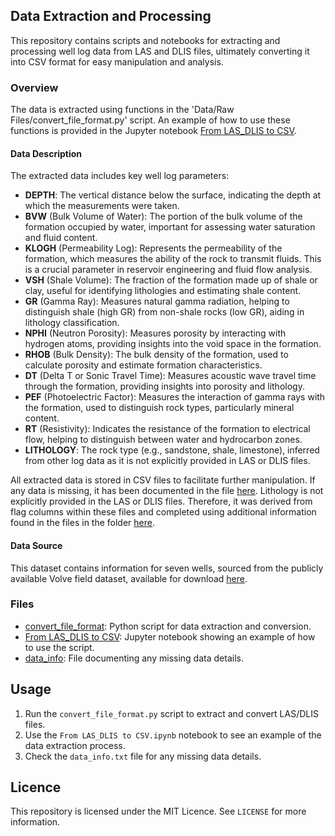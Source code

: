 ## Data Extraction and Processing

This repository contains scripts and notebooks for extracting and processing well log data from LAS and DLIS files, ultimately converting it into CSV format for easy manipulation and analysis.

### Overview

The data is extracted using functions in the 'Data/Raw Files/convert_file_format.py' script. An example of how to use these functions is provided in the Jupyter notebook [From LAS_DLIS to CSV](https://github.com/farah-rabie/GeosciencePlusAI/blob/main/Data/Raw%20Files/From%20LAS_DLIS%20to%20CSV.ipynb).

#### Data Description

The extracted data includes key well log parameters:

- **DEPTH**: The vertical distance below the surface, indicating the depth at which the measurements were taken.
- **BVW** (Bulk Volume of Water): The portion of the bulk volume of the formation occupied by water, important for assessing water saturation and fluid content.
- **KLOGH** (Permeability Log): Represents the permeability of the formation, which measures the ability of the rock to transmit fluids. This is a crucial parameter in reservoir engineering and fluid flow analysis.
- **VSH** (Shale Volume): The fraction of the formation made up of shale or clay, useful for identifying lithologies and estimating shale content.
- **GR** (Gamma Ray): Measures natural gamma radiation, helping to distinguish shale (high GR) from non-shale rocks (low GR), aiding in lithology classification.
- **NPHI** (Neutron Porosity): Measures porosity by interacting with hydrogen atoms, providing insights into the void space in the formation.
- **RHOB** (Bulk Density): The bulk density of the formation, used to calculate porosity and estimate formation characteristics.
- **DT** (Delta T or Sonic Travel Time): Measures acoustic wave travel time through the formation, providing insights into porosity and lithology.
- **PEF** (Photoelectric Factor): Measures the interaction of gamma rays with the formation, used to distinguish rock types, particularly mineral content.
- **RT** (Resistivity): Indicates the resistance of the formation to electrical flow, helping to distinguish between water and hydrocarbon zones.
- **LITHOLOGY**: The rock type (e.g., sandstone, shale, limestone), inferred from other log data as it is not explicitly provided in LAS or DLIS files.

All extracted data is stored in CSV files to facilitate further manipulation. If any data is missing, it has been documented in the file [here](https://github.com/farah-rabie/GeosciencePlusAI/blob/main/Data/data_info.txt). Lithology is not explicitly provided in the LAS or DLIS files. Therefore, it was derived from flag columns within these files and completed using additional information found in the files in the folder [here](https://github.com/farah-rabie/GeosciencePlusAI/tree/main/Data/Completion%20Logs).

#### Data Source

This dataset contains information for seven wells, sourced from the publicly available Volve field dataset, available for download [here](https://www.equinor.com/energy/volve-data-sharing).

### Files

- [convert_file_format](https://github.com/farah-rabie/GeosciencePlusAI/blob/main/Data/Raw%20Files/convert_file_format.py): Python script for data extraction and conversion.
- [From LAS_DLIS to CSV](https://github.com/farah-rabie/GeosciencePlusAI/blob/main/Data/Raw%20Files/From%20LAS_DLIS%20to%20CSV.ipynb): Jupyter notebook showing an example of how to use the script.
- [data_info](https://github.com/farah-rabie/GeosciencePlusAI/blob/main/Data/data_info.txt): File documenting any missing data details.

## Usage

1. Run the `convert_file_format.py` script to extract and convert LAS/DLIS files.
2. Use the `From LAS_DLIS to CSV.ipynb` notebook to see an example of the data extraction process.
3. Check the `data_info.txt` file for any missing data details.

## Licence

This repository is licensed under the MIT Licence. See `LICENSE` for more information.

